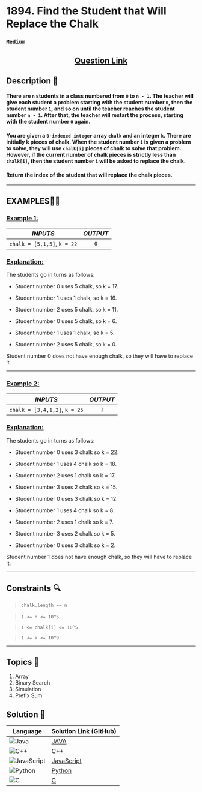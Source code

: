 # 1894. Find the Student that Will Replace the Chalk

### `Medium`


<h2 align="center">
<a href="https://leetcode.com/problems/find-the-student-that-will-replace-the-chalk/description/?envType=daily-question&envId=2024-09-02"><strong>Question Link</strong></a>
</h2>


## Description 📑

#### There are `n` students in a class numbered from `0` to `n - 1`. The teacher will give each student a problem starting with the student number `0`, then the student number `1`, and so on until the teacher reaches the student number `n - 1`. After that, the teacher will restart the process, starting with the student number `0` again.

#### You are given a `0-indexed integer` array `chalk` and an integer `k`. There are initially k pieces of chalk. When the student number `i` is given a problem to solve, they will use `chalk[i]` pieces of chalk to solve that problem. However, if the current number of chalk pieces is strictly less than `chalk[i]`, then the student number `i` will be asked to replace the chalk.

#### Return the index of the student that will replace the chalk pieces.

---

## **EXAMPLES**💫✨ </br>

<h3>

<ins>**Example 1**:</ins> </br>


| _INPUTS_ | _OUTPUT_ |
| :-----------: | :-----------: |
| `chalk = [5,1,5]`, `k = 22` | `0` |

</h3>

<h3>
<ins>Explanation:</ins>
</h3>

The students go in turns as follows:

- Student number 0 uses 5 chalk, so k = 17.

- Student number 1 uses 1 chalk, so k = 16.

- Student number 2 uses 5 chalk, so k = 11.

- Student number 0 uses 5 chalk, so k = 6.

- Student number 1 uses 1 chalk, so k = 5.

- Student number 2 uses 5 chalk, so k = 0.

Student number 0 does not have enough chalk, so they will have to replace it.

____
<h3>

<ins>**Example 2**:</ins> </br>

| _INPUTS_ | _OUTPUT_ |
| :-----------: | :-----------: |
| `chalk = [3,4,1,2]`, `k = 25` | `1` |

</h3>

<h3>
<ins>Explanation:</ins>
</h3>

The students go in turns as follows:

- Student number 0 uses 3 chalk so k = 22.

- Student number 1 uses 4 chalk so k = 18.

- Student number 2 uses 1 chalk so k = 17.

- Student number 3 uses 2 chalk so k = 15.

- Student number 0 uses 3 chalk so k = 12.

- Student number 1 uses 4 chalk so k = 8.

- Student number 2 uses 1 chalk so k = 7.

- Student number 3 uses 2 chalk so k = 5.

- Student number 0 uses 3 chalk so k = 2.

Student number 1 does not have enough chalk, so they will have to replace it.
___


## Constraints 🔍

> `chalk.length == n`</br>

> `1 <= n <= 10^5`. <br>

> `1 <= chalk[i] <= 10^5` <br>

> `1 <= k <= 10^9`

___

## Topics 📝

1. Array
2. Binary Search
3. Simulation
4. Prefix Sum


## Solution 📃

|  Language   |  Solution Link (GitHub) |
| ------------- | ------------- |
|  ![Java](https://img.shields.io/badge/java-%23ED8B00.svg?style=flat&logo=openjdk&logoColor=white)  | [JAVA]() |
|  ![C++](https://img.shields.io/badge/c++-%2300599C.svg?style=plastic&logo=c%2B%2B&logoColor=white)  | [C++]()  |
|  ![JavaScript](https://img.shields.io/badge/javascript-%23323330.svg?style=flat&logo=javascript&logoColor=%23F7DF1E)  |   [JavaScript]() |
|  ![Python](https://img.shields.io/badge/python-3670A0?style=plastic&logo=python&logoColor=ffdd54)| [Python]() |
|  ![C](https://img.shields.io/badge/c-%2300599C.svg?style=plastic&logo=c&logoColor=white)| [C]() |
